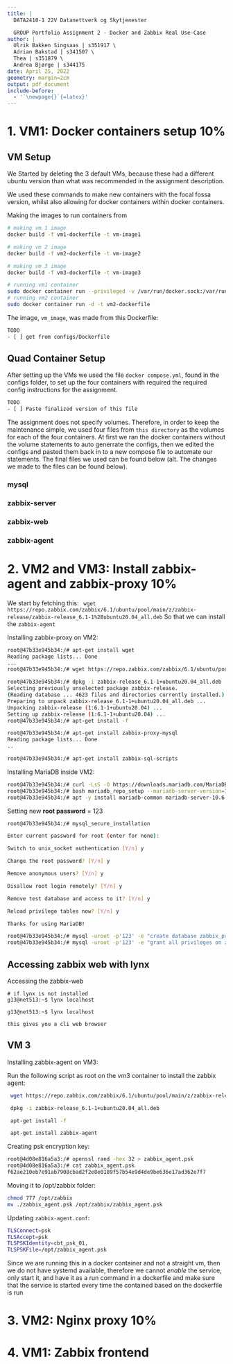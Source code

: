 ```yaml
---
title: |
  DATA2410-1 22V Datanettverk og Skytjenester

  GROUP Portfolio Assignment 2 - Docker and Zabbix Real Use-Case
author: |
  Ulrik Bakken Singsaas | s351917 \
  Adrian Bakstad | s341507 \
  Thea | s351879 \
  Andrea Bjørge | s344175
date: April 25, 2022
geometry: margin=2cm
output: pdf_document
include-before:
  - '`\newpage{}`{=latex}'
---
```


<!--  command to run:
pandoc rapport.md -s -o rapport.pdf --pdf-engine=xelatex --variable monofont="SFMono Nerd Font Mono" --toc --highlight-style=tango

to run a docker container
docker exec -it <container-id> bash
 -->

# 1. VM1: Docker containers setup 10%

## VM Setup

We Started by deleting the 3 default VMs, because these had a different ubuntu version than what was recommended in the assignment description.

We used these commands to make new containers with the focal fossa version, whilst also allowing for docker containers within docker containers.

Making the images to run containers from

```bash
# making vm 1 image
docker build -f vm1-dockerfile -t vm-image1

# making vm 2 image
docker build -f vm2-dockerfile -t vm-image2

# making vm 3 image
docker build -f vm3-dockerfile -t vm-image3
```

```bash
# running vm1 container
sudo docker container run --privileged -v /var/run/docker.sock:/var/run/docker.sock -d vm_image
# running vm2 container
sudo docker container run -d -t vm2-dockerfile

```

The image, `vm_image`, was made from this Dockerfile:

<!--
TODO
- [ ] update this dockerfile to match not having apache
-->

```dockerfile
TODO
- [ ] get from configs/Dockerfile
```

## Quad Container Setup

After setting up the VMs we used the file `docker compose.yml`, found in the configs folder, to set up the four containers with required the required config instructions for the assignment.

```bash
TODO
- [ ] Paste finalized version of this file
```

The assignment does not specify volumes. Therefore, in order to keep the maintenance simple, we used four files from `this directory` as the volumes for each of the four containers. At first we ran the docker containers without the volume statements to auto generrate the configs, then we edited the configs and pasted them back in to a new compose file to automate our statements. The final files we used can be found below (alt. The changes we made to the files can be found below).

<!--
TODO
- [ ] Specify the four files and directory in the following explanation.
- [ ] prune comments from the files to make them wayyyyy shorter
- [ ] Insert he final four files (or the changes, based on what we decide to include) RE: The final files we used can be found below (alt. The changes we made to the files can be found below)
-->

### mysql

### zabbix-server

### zabbix-web

### zabbix-agent

<!--
TODO
- [ ] få containere til å snakke sammen?
- [ ] Finialize this "chapter"
-->

# 2. VM2 and VM3: Install zabbix-agent and zabbix-proxy 10%

We start by fetching this: ` wget https://repo.zabbix.com/zabbix/6.1/ubuntu/pool/main/z/zabbix-release/zabbix-release_6.1-1%2Bubuntu20.04_all.deb`
So that we can install the `zabbix-agent`

Installing zabbix-proxy on VM2:

```bash
root@47b33e945b34:/# apt-get install wget
Reading package lists... Done
...
root@47b33e945b34:/# wget https://repo.zabbix.com/zabbix/6.1/ubuntu/pool/main/z/zabbix-release/zabbix-release_6.1-1%2Bubuntu20.04_all.deb

root@47b33e945b34:/# dpkg -i zabbix-release_6.1-1+ubuntu20.04_all.deb
Selecting previously unselected package zabbix-release.
(Reading database ... 4623 files and directories currently installed.)
Preparing to unpack zabbix-release_6.1-1+ubuntu20.04_all.deb ...
Unpacking zabbix-release (1:6.1-1+ubuntu20.04) ...
Setting up zabbix-release (1:6.1-1+ubuntu20.04) ...
root@47b33e945b34:/# apt-get install -f

root@47b33e945b34:/# apt-get install zabbix-proxy-mysql
Reading package lists... Done
..

root@47b33e945b34:/# apt-get install zabbix-sql-scripts
```

Installing MariaDB inside VM2:

```bash
root@47b33e945b34:/# curl -LsS -O https://downloads.mariadb.com/MariaDB/mariadb_repo_setup
root@47b33e945b34:/# bash mariadb_repo_setup --mariadb-server-version=10.6
root@47b33e945b34:/# apt -y install mariadb-common mariadb-server-10.6 mariadb-client-10.6
```

Setting new **root password** = 123

```bash
root@47b33e945b34:/# mysql_secure_installation

Enter current password for root (enter for none):

Switch to unix_socket authentication [Y/n] y

Change the root password? [Y/n] y

Remove anonymous users? [Y/n] y

Disallow root login remotely? [Y/n] y

Remove test database and access to it? [Y/n] y

Reload privilege tables now? [Y/n] y

Thanks for using MariaDB!
```

```bash
root@47b33e945b34:/# mysql -uroot -p'123' -e "create database zabbix_proxy character set utf8mb4 collate utf8mb4_bin;"
root@47b33e945b34:/# mysql -uroot -p'123' -e "grant all privileges on zabbix_proxy.* to zabbix@localhost identified by 'zabbixDBpass';"
```

## Accessing zabbix web with lynx

Accessing the zabbix-web

```
# if lynx is not installed
g13@net513:~$ lynx localhost

g13@net513:~$ lynx localhost

this gives you a cli web browser
```

## VM 3

Installing zabbix-agent on VM3:

Run the following script as root on the vm3 container to install the zabbix agent:

<!--
TODO
- [ ] get these commands into a dockerfile
 -->

```bash
 wget https://repo.zabbix.com/zabbix/6.1/ubuntu/pool/main/z/zabbix-release/zabbix-release_6.1-1%2Bubuntu20.04_all.deb

 dpkg -i zabbix-release_6.1-1+ubuntu20.04_all.deb

 apt-get install -f

 apt-get install zabbix-agent
```

Creating psk encryption key:

```bash
root@4d08e816a5a3:/# openssl rand -hex 32 > zabbix_agent.psk
root@4d08e816a5a3:/# cat zabbix_agent.psk
f62ae210eb7e91ab7908cbad2f2e8e0189f57b54e9d4de9be636e17ad362e7f7
```

Moving it to /opt/zabbix folder:

```bash
chmod 777 /opt/zabbix
mv ./zabbix_agent.psk /opt/zabbix/zabbix_agent.psk
```

Updating `zabbix-agent.conf`:

```bash
TLSConnect=psk
TLSAccept=psk
TLSPSKIdentity=cbt_psk_01,
TLSPSKFile=/opt/zabbix_agent.psk
```

Since we are running this in a docker container and not a straight vm, then we do not have systemd available, therefore we cannot _enable_ the service, only start it, and have it as a run command in a dockerfile and make sure that the service is started every time the contained based on the dockerfile is run

# 3. VM2: Nginx proxy 10%

# 4. VM1: Zabbix frontend
